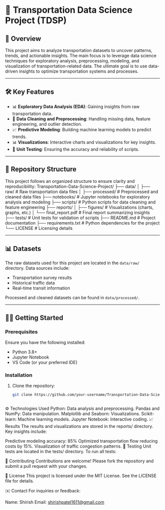 # 🚗 Transportation Data Science Project (TDSP)

## 📖 Overview
This project aims to analyze transportation datasets to uncover patterns, trends, and actionable insights. The main focus is to leverage data science techniques for exploratory analysis, preprocessing, modeling, and visualization of transportation-related data. The ultimate goal is to use data-driven insights to optimize transportation systems and processes.

---

## 🛠️ Key Features
- 📊 **Exploratory Data Analysis (EDA)**: Gaining insights from raw transportation data.
- 🧹 **Data Cleaning and Preprocessing**: Handling missing data, feature engineering, and outlier detection.
- 📈 **Predictive Modeling**: Building machine learning models to predict trends.
- 📊 **Visualizations**: Interactive charts and visualizations for key insights.
- 🧪 **Unit Testing**: Ensuring the accuracy and reliability of scripts.

---

## 📂 Repository Structure
This project follows an organized structure to ensure clarity and reproducibility:
Transportation-Data-Science-Project/ ├── data/ │ ├── raw/ # Raw transportation data files │ ├── processed/ # Preprocessed and cleaned data files ├── notebooks/ # Jupyter notebooks for exploratory analysis and modeling ├── scripts/ # Python scripts for data cleaning and feature engineering ├── reports/ │ ├── figures/ # Visualizations (charts, graphs, etc.) │ └── final_report.pdf # Final report summarizing insights ├── tests/ # Unit tests for validation of scripts ├── README.md # Project documentation ├── requirements.txt # Python dependencies for the project └── LICENSE # Licensing details

---

## 📊 Datasets
The raw datasets used for this project are located in the `data/raw/` directory. Data sources include:
- Transportation survey results
- Historical traffic data
- Real-time transit information

Processed and cleaned datasets can be found in `data/processed/`.

---

## 🧑‍💻 Getting Started

### Prerequisites
Ensure you have the following installed:
- Python 3.8+
- Jupyter Notebook
- VS Code (or your preferred IDE)

### Installation
1. Clone the repository:
   ```bash
   git clone https://github.com/your-username/Transportation-Data-Science-Project.git



⚙️ Technologies Used
Python: Data analysis and preprocessing.
Pandas and NumPy: Data manipulation.
Matplotlib and Seaborn: Visualizations.
Scikit-learn: Machine learning models.
Jupyter Notebook: Interactive coding.
📈 Results
The results and visualizations are stored in the reports/ directory. Key insights include:

Predictive modeling accuracy: 85%
Optimized transportation flow reducing costs by 15%.
Visualization of traffic congestion patterns.
🧪 Testing
Unit tests are located in the tests/ directory. To run all tests:


🤝 Contributing
Contributions are welcome! Please fork the repository and submit a pull request with your changes.

📜 License
This project is licensed under the MIT License. See the LICENSE file for details.

✉️ Contact
For inquiries or feedback:

Name: Shirish
Email: shirishpatel1611@gmail.com
